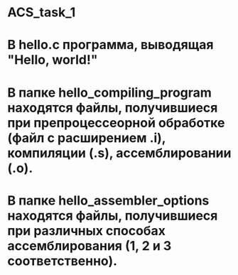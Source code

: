 # ACS_task_1
# В hello.c программа, выводящая "Hello, world!"
# В папке hello_compiling_program находятся файлы, получившиеся при препроцессеорной обработке (файл с расширением .i), компиляции (.s), ассемблировании (.o). 
# В папке hello_assembler_options находятся файлы, получившиеся при различных способах ассемблирования (1, 2 и 3 соответственно).

